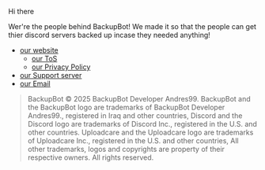 Hi there

Wer're the people behind BackupBot!
We made it so that the people can get thier discord servers backed up incase they needed anything!

- [our website](https://backupbotlol.github.io/website/)
  - [our ToS](https://backupbotlol.github.io/website/terms)
  - [our Privacy Policy](https://backupbotlol.github.io/website/privacy)
- [our Support server](https://discord.gg/Xnh5ckQVyV)
- [our Email](mailto:andres-backupbot@proton.me)


> BackupBot © 2025 BackupBot Developer Andres99. BackupBot and the BackupBot logo are trademarks of BackupBot Developer Andres99., registered in Iraq and other countries, Discord and the Discord logo are trademarks of Discord Inc., registered in the U.S. and other countries. Uploadcare and the Uploadcare logo are trademarks of Uploadcare Inc., registered in the U.S. and other countries, All other trademarks, logos and copyrights are property of their respective owners. All rights reserved.
